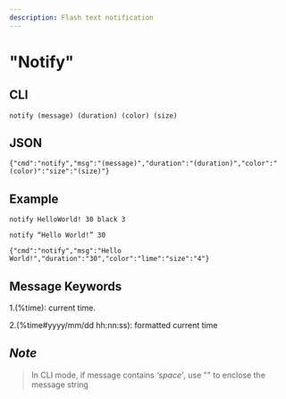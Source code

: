 ```yaml
---
description: Flash text notification
---
```


# "Notify"

## CLI

```text
notify (message) (duration) (color) (size)
```

## JSON

```text
{"cmd":"notify","msg":"(message)","duration":"(duration)","color":"(color)":"size":"(size)"}
```

## Example

```text
notify HelloWorld! 30 black 3
```

```text
notify “Hello World!” 30
```

```text
{"cmd":"notify","msg":"Hello World!","duration":"30","color":"lime":"size":"4"}
```

## Message Keywords

1.\(%time\): current time.

2.\(%time\#yyyy/mm/dd hh:nn:ss\): formatted current time

## _Note_

> In CLI mode, if message contains _‘space’_, use "" to enclose the message string


